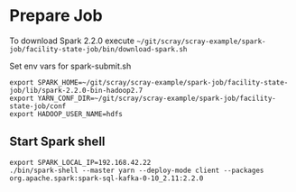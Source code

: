 # Prepare Job

To download Spark 2.2.0 execute ```~/git/scray/scray-example/spark-job/facility-state-job/bin/download-spark.sh```

Set env vars for spark-submit.sh

```
export SPARK_HOME=~/git/scray/scray-example/spark-job/facility-state-job/lib/spark-2.2.0-bin-hadoop2.7
export YARN_CONF_DIR=~/git/scray/scray-example/spark-job/facility-state-job/conf
export HADOOP_USER_NAME=hdfs
```

## Start Spark shell
```
export SPARK_LOCAL_IP=192.168.42.22
./bin/spark-shell --master yarn --deploy-mode client --packages org.apache.spark:spark-sql-kafka-0-10_2.11:2.2.0 

```
